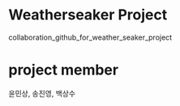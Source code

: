 # Weatherseaker Project
collaboration_github_for_weather_seaker_project

# project member
윤민상, 송진영, 백상수
